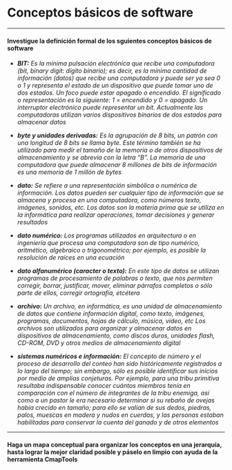 # Conceptos básicos de software

----

#### Investigue la definición formal de los sguientes conceptos básicos de software

- ***BIT:***
*Es la mínima pulsación electrónica que recibe una computadora (bit, binary digit: dígito
binario); es decir, es la mínima cantidad de información (datos) que recibe una computadora y puede ser ya sea 0 o 1 y representa el estado de un dispositivo que puede tomar uno
de dos estados. Un foco puede estar apagado o encendido. El significado o representación
es la siguiente: 1 = encendido y 0 = apagado. Un interruptor electrónico puede representar
un bit. Actualmente las computadoras utilizan varios dispositivos binarios de dos estados
para almacenar datos*

- ***byte y unidades derivadas:***
*Es la agrupación de 8 bits, un patrón con una longitud de 8 bits se llama byte. Este término también se ha utilizado para medir el tamaño de la memoria o de otros dispositivos
de almacenamiento y se abrevia con la letra “B”. La memoria de una computadora que
puede almacenar 8 millones de bits de información es una memoria de 1 millón de bytes*

- ***dato:***
*Se refiere a una representación simbólica o numérica de información. Los datos pueden ser cualquier tipo de información que se almacena y procesa en una computadora, como números
texto, imágenes, sonidos, etc. Los datos son la materia prima que se utiliza en la
informática para realizar operaciones, tomar decisiones y generar resultados*

- ***dato numérico:***
*Los programas utilizados en arquitectura o en ingeniería que procesa una computadora
son de tipo numérico, aritmético, algebraico o trigonométrico; por ejemplo, es posible la
resolución de raíces en una ecuación*

- ***dato alfanumérico (caracter o texto):***
*En este tipo de datos se utilizan programas de procesamiento de palabras o texto, que nos permiten corregir, borrar, justificar,
mover, eliminar párrafos completos o sólo parte de
ellos, corregir ortografía, etcétera*

- ***archivo:***
*Un archivo, en informática, es una unidad de almacenamiento de datos que contiene información digital, como texto, imágenes, programas, documentos, hojas de cálculo, música, video, etc
Los archivos son utilizados para organizar y almacenar datos en dispositivos de almacenamiento, como discos duros, unidades flash, CD-ROM, DVD y otros medios de almacenamiento digital*

- ***sistemas numéricos e información:***
*El concepto de número y el proceso de desarrollo del conteo han sido históricamente registrados a lo largo del tiempo; sin embargo, sólo es posible identificar sus inicios por medio de amplias conjeturas. Por ejemplo, para una tribu primitiva resultaba indispensable
conocer cuántos miembros tenía en comparación con el número de integrantes de la tribu enemiga, así como a un pastor le era necesario determinar si su rebaño de ovejas había
crecido en tamaño; para ello se valían de sus dedos, piedras, palos, muescas en madera y nudos en cuerdas, y las personas estaban habilitadas para conservar la cuenta del ganado
y de otros elementos*

----

#### Haga un mapa conceptual para organizar los conceptos en una jerarquía, hasta lograr la mejor claridad posible y páselo en limpio con ayuda de la herramienta CmapTools
